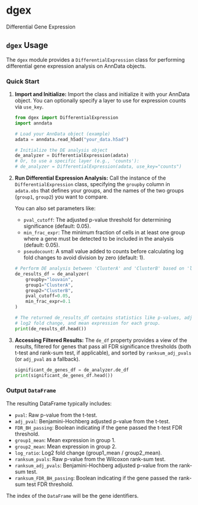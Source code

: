 # dgex
Differential Gene Expression

## `dgex` Usage

The `dgex` module provides a `DifferentialExpression` class for performing differential gene expression analysis on AnnData objects.

### Quick Start

1.  **Import and Initialize:**
    Import the class and initialize it with your AnnData object. You can optionally specify a layer to use for expression counts via `use_key`.

    ```python
    from dgex import DifferentialExpression
    import anndata

    # Load your AnnData object (example)
    adata = anndata.read_h5ad("your_data.h5ad")

    # Initialize the DE analysis object
    de_analyzer = DifferentialExpression(adata)
    # Or, to use a specific layer (e.g., 'counts'):
    # de_analyzer = DifferentialExpression(adata, use_key="counts")
    ```

2.  **Run Differential Expression Analysis:**
    Call the instance of the `DifferentialExpression` class, specifying the `groupby` column in `adata.obs` that defines your groups, and the names of the two groups (`group1`, `group2`) you want to compare.

    You can also set parameters like:
    *   `pval_cutoff`: The adjusted p-value threshold for determining significance (default: 0.05).
    *   `min_frac_expr`: The minimum fraction of cells in at least one group where a gene must be detected to be included in the analysis (default: 0.05).
    *   `pseudocount`: A small value added to counts before calculating log fold changes to avoid division by zero (default: 1).

    ```python
    # Perform DE analysis between 'ClusterA' and 'ClusterB' based on 'louvain' clustering
    de_results_df = de_analyzer(
        groupby="louvain",
        group1="ClusterA",
        group2="ClusterB",
        pval_cutoff=0.05,
        min_frac_expr=0.1
    )

    # The returned de_results_df contains statistics like p-values, adjusted p-values,
    # log2 fold change, and mean expression for each group.
    print(de_results_df.head())
    ```

3.  **Accessing Filtered Results:**
    The `de_df` property provides a view of the results, filtered for genes that pass all FDR significance thresholds (both t-test and rank-sum test, if applicable), and sorted by `ranksum_adj_pvals` (or `adj_pval` as a fallback).

    ```python
    significant_de_genes_df = de_analyzer.de_df
    print(significant_de_genes_df.head())
    ```

### Output `DataFrame`

The resulting DataFrame typically includes:
*   `pval`: Raw p-value from the t-test.
*   `adj_pval`: Benjamini-Hochberg adjusted p-value from the t-test.
*   `FDR_BH_passing`: Boolean indicating if the gene passed the t-test FDR threshold.
*   `group1_mean`: Mean expression in group 1.
*   `group2_mean`: Mean expression in group 2.
*   `log_ratio`: Log2 fold change (group1_mean / group2_mean).
*   `ranksum_pvals`: Raw p-value from the Wilcoxon rank-sum test.
*   `ranksum_adj_pvals`: Benjamini-Hochberg adjusted p-value from the rank-sum test.
*   `ranksum_FDR_BH_passing`: Boolean indicating if the gene passed the rank-sum test FDR threshold.

The index of the `DataFrame` will be the gene identifiers.
